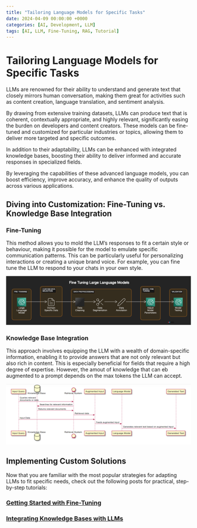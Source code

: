 ```yaml
---
title: "Tailoring Language Models for Specific Tasks"
date: 2024-04-09 00:00:00 +0000
categories: [AI, Development, LLM]
tags: [AI, LLM, Fine-Tuning, RAG, Tutorial]
---
```


# Tailoring Language Models for Specific Tasks

LLMs are renowned for their ability to understand and generate text that closely mirrors human conversation, making them great for activities such as content creation, language translation, and sentiment analysis.

By drawing from extensive training datasets, LLMs can produce text that is coherent, contextually appropriate, and highly relevant, significantly easing the burden on developers and content creators. These models can be fine-tuned and customized for particular industries or topics, allowing them to deliver more targeted and specific outcomes.

In addition to their adaptability, LLMs can be enhanced with integrated knowledge bases, boosting their ability to deliver informed and accurate responses in specialized fields.

By leveraging the capabilities of these advanced language models, you can boost efficiency, improve accuracy, and enhance the quality of outputs across various applications.

## Diving into Customization: Fine-Tuning vs. Knowledge Base Integration

### Fine-Tuning

This method allows you to mold the LLM’s responses to fit a certain style or behaviour, making it possible for the model to emulate specific communication patterns. This can be particularly useful for personalizing interactions or creating a unique brand voice. For example, you can fine tune the LLM to respond to your chats in your own style.

![Fine tuning](../assets/FineTuning/Fine%20tuning.png)

### Knowledge Base Integration

This approach involves equipping the LLM with a wealth of domain-specific information, enabling it to provide answers that are not only relevant but also rich in content. This is especially beneficial for fields that require a high degree of expertise. However, the amout of knowledge that can eb augmented to a prompt depends on the max tokens the LLM can accept.

![Knowledge Base Integration Diagram](../assets/RAG/Rag.png)

## Implementing Custom Solutions

Now that you are familiar with the most popular strategies for adapting LLMs to fit specific needs, check out the following posts for practical, step-by-step tutorials:

### [Getting Started with Fine-Tuning](https://micromastery.github.io/posts/fine-tuning-llms-for-behavioural-changes/)

### [Integrating Knowledge Bases with LLMs](https://micromastery.github.io/posts/knowledge-base-integration-using-rag/)